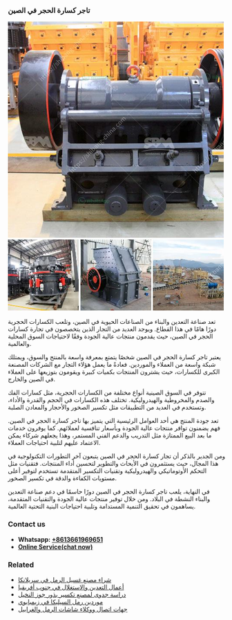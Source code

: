 <h3>تاجر كسارة الحجر في الصين</h3><img src='1701850628.jpg' alt=''><p>تعد صناعة التعدين والبناء من الصناعات الحيوية في الصين، وتلعب الكسارات الحجرية دورًا هامًا في هذا القطاع. ويوجد العديد من التجار الذين يتخصصون في تجارة كسارات الحجر في الصين، حيث يقدمون منتجات عالية الجودة وفقًا لاحتياجات السوق المحلية والعالمية.</p><p>يعتبر تاجر كسارة الحجر في الصين شخصًا يتمتع بمعرفة واسعة بالمنتج والسوق، ويمتلك شبكة واسعة من العملاء والموردين. فعادةً ما يعمل هؤلاء التجار مع الشركات المصنعة الكبرى للكسارات، حيث يشترون المنتجات بكميات كبيرة ويقومون بتوزيعها على العملاء في الصين والخارج.</p><p>تتوفر في السوق الصينية أنواع مختلفة من الكسارات الحجرية، مثل كسارات الفك والصدم والمخروطية والهيدروليكية. تختلف هذه الكسارات في الحجم والقدرة والأداء، وتستخدم في العديد من التطبيقات مثل تكسير الصخور والأحجار والمعادن الصلبة.</p><p>تعد جودة المنتج هي أحد العوامل الرئيسية التي يتميز بها تاجر كسارة الحجر في الصين. فهم يضمنون توافر منتجات عالية الجودة وبأسعار تنافسية لعملائهم. كما يوفرون خدمات ما بعد البيع الممتازة مثل التدريب والدعم الفني المستمر، وهذا يجعلهم شركاء يمكن الاعتماد عليهم لتلبية احتياجات العملاء.</p><p>ومن الجدير بالذكر أن تجار كسارة الحجر في الصين يتبعون آخر التطورات التكنولوجية في هذا المجال، حيث يستثمرون في الأبحاث والتطوير لتحسين أداء المنتجات. فتقنيات مثل التحكم الأوتوماتيكي والهيدروليكية وتقنيات التكسير المتقدمة تستخدم لتوفير أعلى مستويات الكفاءة والدقة في تكسير الصخور.</p><p>في النهاية، يلعب تاجر كسارة الحجر في الصين دورًا حاسمًا في دعم صناعة التعدين والبناء النشطة في البلاد. ومن خلال توفير منتجات عالية الجودة والتقنيات المتقدمة، يساهمون في تحقيق التنمية المستدامة وتلبية احتياجات البنية التحتية العالمية.</p><h3>Contact us</h3><ul><li><strong>Whatsapp:&nbsp;<a href="https://wa.me/8613661969651">+8613661969651</a></strong></li><li><a href="https://swt.shibang-china.com/?git&amp;zhl&amp;تاجر كسارة الحجر في الصين"><strong>Online Service(chat now)</strong></a></li></ul><h3>Related</h3><ul><li><a href='شراء مصنع غسيل الرمل في سريلانكا.md'>شراء مصنع غسيل الرمل في سريلانكا</a></li><li><a href='أعمال التعدين والاستغلال في جنوب أفريقيا.md'>أعمال التعدين والاستغلال في جنوب أفريقيا</a></li><li><a href='دراسة جدوى لمصنع تكسير بذور جوز النخيل.md'>دراسة جدوى لمصنع تكسير بذور جوز النخيل</a></li><li><a href='موردين رمل السيليكا في زيمبابوي.md'>موردين رمل السيليكا في زيمبابوي</a></li><li><a href='جهات اتصال ووكلاء شاشات الرمل والغرابيل.md'>جهات اتصال ووكلاء شاشات الرمل والغرابيل</a></li></ul>